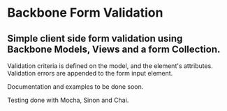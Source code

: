 # Backbone Form Validation
## Simple client side form validation using Backbone Models, Views and a form Collection.

Validation criteria is defined on the model, and the element's attributes. Validation errors are appended to the form input element.

Documentation and examples to be done soon.

Testing done with Mocha, Sinon and Chai.